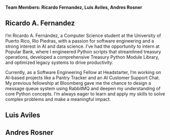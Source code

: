 **Team Members: Ricardo Fernandez, Luis Aviles, Andres Rosner**


## Ricardo A. Fernandez

I’m Ricardo A. Fernández, a Computer Science student at the University of Puerto Rico, Rio Piedras, with a passion for software engineering and a strong interest in AI and data science. I’ve had the opportunity to intern at Popular Bank, where I engineered Python scripts that streamlined treasury operations, developed a comprehensive Treasury Python Module Library, and optimized legacy systems to drive productivity. 

Currently, as a Software Engineering Fellow at Headstarter, I’m working on AI-based projects like a Pantry Tracker and an AI Customer Support Chat. My previous fellowship at Bloomberg gave me the chance to design a message queue system using RabbitMQ and deepen my understanding of core Python concepts. I’m always eager to learn and apply my skills to solve complex problems and make a meaningful impact.

## Luis Aviles

## Andres Rosner
